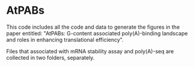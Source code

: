 # AtPABs
This code includes all the code and data to generate the figures in the paper entitled: "AtPABs: G-content associated poly(A)-binding landscape and roles in enhancing translational efficiency".

Files that associated with mRNA stability assay and poly(A)-seq are collected in two folders, separately.
